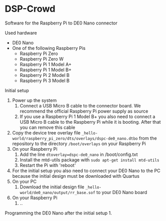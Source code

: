 # DSP-Crowd

Software for the Raspberry Pi to DE0 Nano connector

Used hardware
- DE0 Nano
- One of the following Raspberry Pis
  - Raspberry Pi Zero
  - Raspberry Pi Zero W
  - Raspberry Pi 1 Model A+
  - Raspberry Pi 1 Model B+
  - Raspberry Pi 2 Model B
  - Raspberry Pi 3 Model B

Initial setup
1. Power up the system
   1. Connect a USB Micro B cable to the connector board. We recommend the official Raspberry Pi power supply as source
   2. If you use a Raspberry Pi 1 Model B+ you also need to connect a USB Micro B cable to the Raspberry Pi while it is booting. After that you can remove this cable
2. Copy the device tree overlay file `_hello-world/raspberry_pi_zero/dts/overlays/dspc-de0_nano.dtbo` from the repository to the directory `/boot/overlays` on your Raspberry Pi
3. On your Raspberry Pi
   1. Add the line `dtoverlay=dspc-de0_nano` in /boot/config.txt
   2. Install the mtd-utils package with `sudo apt-get install mtd-utils`
   3. Restart the Pi with 'reboot'
4. For the initial setup you also need to connect your DE0 Nano to the PC because the initial design must be downloaded with Quartus
5. On your PC
   1. Download the initial design file `_hello-world/de0_nano/output/rr_base.sof` to your DE0 Nano board
6. On your Raspberry Pi
   1. ..

Programming the DE0 Nano after the initial setup
1. 
